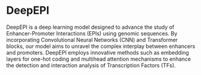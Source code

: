 # DeepEPI
DeepEPI is a deep learning model designed to advance the study of Enhancer-Promoter Interactions (EPIs) using genomic sequences. By incorporating Convolutional Neural Networks (CNN) and Transformer blocks, our model aims to unravel the complex interplay between enhancers and promoters. DeepEPI employs innovative methods such as embedding layers for one-hot coding and multihead attention mechanisms to enhance the detection and interaction analysis of Transcription Factors (TFs).
